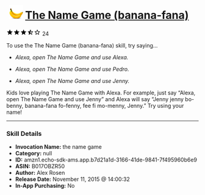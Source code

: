# &nbsp;<img src="skill_icon" alt="The Name Game (banana-fana) icon" width="36"> [The Name Game (banana-fana)](http://alexa.amazon.com/#skills/amzn1.echo-sdk-ams.app.b7d21a1d-3166-41de-9841-7f495960b6e9)
![3.2 stars](../../images/ic_star_black_18dp_1x.png)![3.2 stars](../../images/ic_star_black_18dp_1x.png)![3.2 stars](../../images/ic_star_black_18dp_1x.png)![3.2 stars](../../images/ic_star_half_black_18dp_1x.png)![3.2 stars](../../images/ic_star_border_black_18dp_1x.png) 24

To use the The Name Game (banana-fana) skill, try saying...

* *Alexa, open The Name Game and use Alexa.*

* *Alexa, open The Name Game and use Pedro.*

* *Alexa, open The Name Game and use Jenny.*

Kids love playing The Name Game with Alexa. For example, just say “Alexa, open The Name Game and use Jenny” and Alexa will say “Jenny jenny bo-benny, banana-fana fo-fenny, fee fi mo-menny, Jenny.” Try using your name!

***

### Skill Details

* **Invocation Name:** the name game
* **Category:** null
* **ID:** amzn1.echo-sdk-ams.app.b7d21a1d-3166-41de-9841-7f495960b6e9
* **ASIN:** B017OBZR50
* **Author:** Alex Rosen
* **Release Date:** November 11, 2015 @ 14:00:32
* **In-App Purchasing:** No

